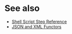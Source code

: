 # See also

* [Shell Script Step Reference](shell-script-step.md)
* [JSON and XML Functors](json-and-xml-functors.md)

